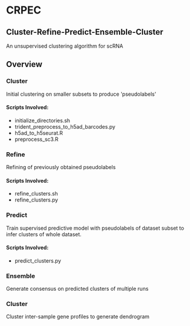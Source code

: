 # CRPEC
## Cluster-Refine-Predict-Ensemble-Cluster
An unsupervised clustering algorithm for scRNA

## Overview
### Cluster
Initial clustering on smaller subsets to produce 'pseudolabels'
#### Scripts Involved:
- initialize_directories.sh
- trident_preprocess_to_h5ad_barcodes.py
- h5ad_to_h5seurat.R
- preprocess_sc3.R
### Refine
Refining of previously obtained pseudolabels
#### Scripts Involved:
- refine_clusters.sh
- refine_clusters.py
### Predict
Train supervised predictive model with pseudolabels of dataset subset to infer clusters of whole dataset.
#### Scripts Involved:
- predict_clusters.py

### Ensemble
Generate consensus on predicted clusters of multiple runs 

### Cluster
Cluster inter-sample gene profiles to generate dendrogram 

